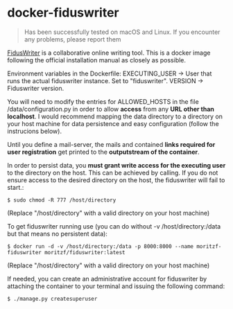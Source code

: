# docker-fiduswriter

> Has been successfully tested on macOS and Linux. If you encounter any problems, please report them

[FidusWriter](https://www.fiduswriter.org/how-it-works/) is a collaborative online writing tool. This is a docker image following the official installation manual as closely as possible.

Environment variables in the Dockerfile: 
EXECUTING_USER -> User that runs the actual fiduswriter instance. Set to "fiduswriter".
VERSION -> Fiduswriter version.

You will need to modify the entries for ALLOWED_HOSTS in the file /data/configuration.py in order to allow __access__ from any __URL other than localhost__. I would recommend mapping the data directory to a directory on your host machine for data persistence and easy configuration (follow the instrucions below).

Until you define a mail-server, the mails and contained __links required for user registration__ get printed to the __outputstream of the container__.

In order to persist data, you __must grant write access for the executing user__ to the directory on the host. This can be achieved by calling. If you do not ensure access to the desired directory on the host, the fiduswriter will fail to start.:
~~~~
$ sudo chmod -R 777 /host/directory
~~~~
(Replace "/host/directory" with a valid directory on your host machine)

To get fiduswriter running use (you can do without -v /host/directory:/data but that means no persistent data): 
~~~~
$ docker run -d -v /host/directory:/data -p 8000:8000 --name moritzf-fiduswriter moritzf/fiduswriter:latest
~~~~
(Replace "/host/directory" with a valid directory on your host machine)

If needed, you can create an administrative account for fiduswriter by attaching the container to your terminal and issuing the following command:
~~~~
$ ./manage.py createsuperuser
~~~~

